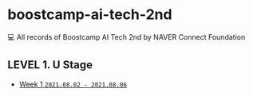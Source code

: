 # boostcamp-ai-tech-2nd

💻 All records of Boostcamp AI Tech 2nd by NAVER Connect Foundation

## LEVEL 1. U Stage

- [Week 1 `2021.08.02 - 2021.08.06`](https://github.com/jinhan814/boostcamp-ai-tech-2nd/blob/master/level-1-u-stage/week1.md)
